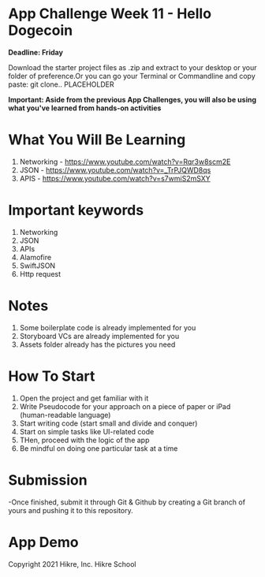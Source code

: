 
# App Challenge Week 11 - Hello Dogecoin
**Deadline: Friday**

Download the starter project files as .zip and extract to your desktop or your folder of preference.Or you can go your Terminal or Commandline and copy paste: git clone.. PLACEHOLDER

**Important: Aside from the previous App Challenges, you will also be using what you've learned from hands-on activities**

# What You Will Be Learning

1. Networking - https://www.youtube.com/watch?v=Rqr3w8scm2E
2. JSON - https://www.youtube.com/watch?v=_TrPJQWD8qs
3. APIS - https://www.youtube.com/watch?v=s7wmiS2mSXY


# Important keywords
1. Networking
2. JSON
3. APIs
4. Alamofire
5. SwiftJSON
6. Http request

# Notes
1. Some boilerplate code is already implemented for you 
2. Storyboard VCs are already implemented for you
3. Assets folder already has the pictures you need

# How To Start
1. Open the project and get familiar with it
2. Write Pseudocode for your approach on a piece of paper or iPad (human-readable language)
3. Start writing code (start small and divide and conquer)
4. Start on simple tasks like UI-related code
5. THen, proceed with the logic of the app
6. Be mindful on doing one particular task at a time

# Submission
-Once finished, submit it through Git & Github by creating a Git branch of yours and pushing it to this repository.


# App Demo
 





Copyright 2021 Hikre, Inc. Hikre School
